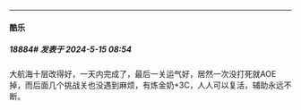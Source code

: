 ﻿
*****

####  酷乐  
##### 18884#       发表于 2024-5-15 08:54

大航海十层改得好，一天内完成了，最后一关运气好，居然一次没打死就AOE掉，而后面几个挑战关也没遇到麻烦，有炼金奶+3C，人人可以复活，辅助永远不断。

